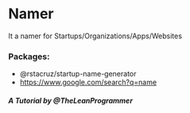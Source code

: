 # Namer

It a namer for Startups/Organizations/Apps/Websites

### Packages:

-   @rstacruz/startup-name-generator
-   https://www.google.com/search?q=name

##### A Tutorial by @TheLeanProgrammer
